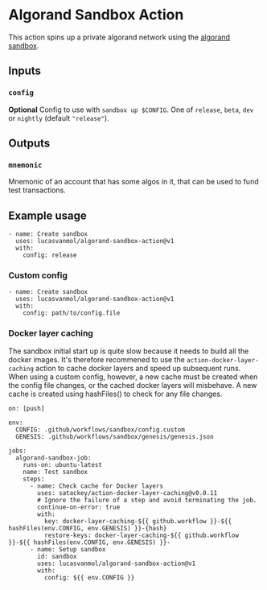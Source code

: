 # Algorand Sandbox Action

This action spins up a private algorand network using the [algorand sandbox](https://github.com/algorand/sandbox).

## Inputs

### `config`

**Optional** Config to use with `sandbox up $CONFIG`. One of `release`, `beta`, `dev` or `nightly` (default `"release"`).

## Outputs

### `mnemonic`

Mnemonic of an account that has some algos in it, that can be used to fund test transactions.

## Example usage


```
- name: Create sandbox
  uses: lucasvanmol/algorand-sandbox-action@v1
  with:
    config: release
```

### Custom config

```
- name: Create sandbox
  uses: lucasvanmol/algorand-sandbox-action@v1
  with:
    config: path/to/config.file
```

### Docker layer caching

The sandbox initial start up is quite slow because it needs to build all the docker images. It's therefore recommened to use the `action-docker-layer-caching` action to cache docker layers and speed up subsequent runs. When using a custom config, however, a new cache must be created when the config file changes, or the cached docker layers will misbehave. A new cache is created using hashFiles() to check for any file changes.

```
on: [push]

env:
  CONFIG: .github/workflows/sandbox/config.custom
  GENESIS: .github/workflows/sandbox/genesis/genesis.json

jobs:
  algorand-sandbox-job:
    runs-on: ubuntu-latest
    name: Test sandbox
    steps:    
      - name: Check cache for Docker layers
        uses: satackey/action-docker-layer-caching@v0.0.11
        # Ignore the failure of a step and avoid terminating the job.
        continue-on-error: true
        with:
          key: docker-layer-caching-${{ github.workflow }}-${{ hashFiles(env.CONFIG, env.GENESIS) }}-{hash}
          restore-keys: docker-layer-caching-${{ github.workflow }}-${{ hashFiles(env.CONFIG, env.GENESIS) }}-
      - name: Setup sandbox
        id: sandbox
        uses: lucasvanmol/algorand-sandbox-action@v1
        with:
          config: ${{ env.CONFIG }}
```